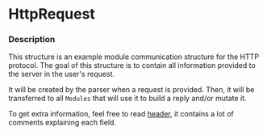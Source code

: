 # HttpRequest

### Description

This structure is an example module communication structure for the HTTP protocol.
The goal of this structure is to contain all information provided to the server in the user's request.

It will be created by the parser when a request is provided. Then, it will be transferred to all `Modules`
that will use it to build a reply and/or mutate it.

To get extra information, feel free to read [header](../../../include/types/HttpRequest.hpp), it contains a lot of
comments explaining each field.

